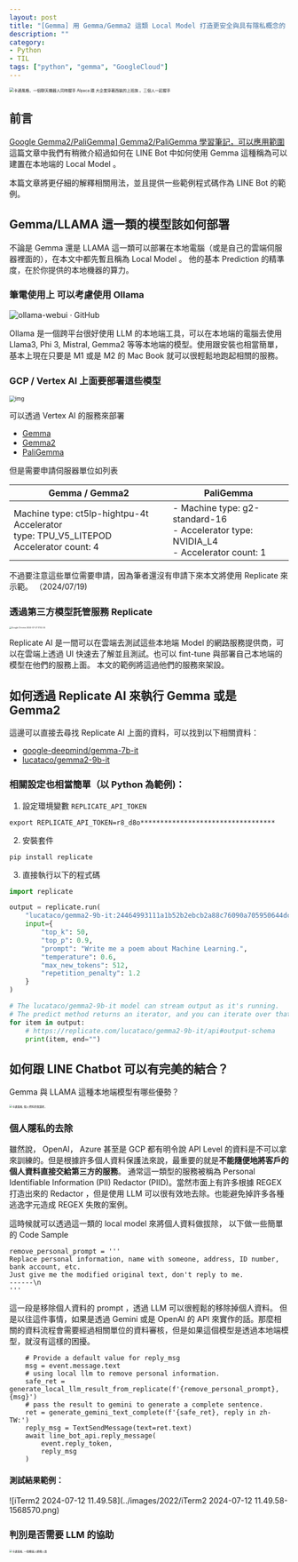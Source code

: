```yaml
---
layout: post
title: "[Gemma] 用 Gemma/Gemma2 這類 Local Model 打造更安全與具有隱私概念的 LINE ChatBot"
description: ""
category: 
- Python 
- TIL
tags: ["python", "gemma", "GoogleCloud"]
---
```


<img src="../images/2022/OIG1.MhE3CMXSMoTMNyqkN-20240721175659088.jpeg" alt="卡通風格，一個聊天機器人同時握手 Alpaca  跟 大企業穿著西裝的上班族 。三個人一起握手" style="zoom:50%;" />

## 前言

[Google Gemma2/PaliGemma\] Gemma2/PaliGemma 學習筆記，可以應用範圍](http://www.evanlin.com/google-gemma2_study_note/) 這篇文章中我們有稍微介紹過如何在 LINE Bot 中如何使用 Gemma 這種稱為可以建置在本地端的 Local Model 。

本篇文章將更仔細的解釋相關用法，並且提供一些範例程式碼作為 LINE Bot 的範例。



## Gemma/LLAMA 這一類的模型該如何部署

不論是 Gemma 還是 LLAMA 這一類可以部署在本地電腦（或是自己的雲端伺服器裡面的），在本文中都先暫且稱為 Local Model 。 他的基本 Prediction 的精準度，在於你提供的本地機器的算力。

### 筆電使用上 可以考慮使用 Ollama

![ollama-webui · GitHub](../images/2022/147204191.png)

Ollama 是一個跨平台很好使用 LLM 的本地端工具，可以在本地端的電腦去使用 Llama3, Phi 3, Mistral, Gemma2 等等本地端的模型。使用跟安裝也相當簡單，基本上現在只要是 M1 或是 M2 的 Mac Book 就可以很輕鬆地跑起相關的服務。



### GCP / Vertex AI 上面要部署這些模型

<img src="../images/2022/intro-billboard-v2.png" alt="img" style="zoom:67%;" />

可以透過 Vertex AI 的服務來部署

- [Gemma](https://console.cloud.google.com/vertex-ai/publishers/google/model-garden/335)
- [Gemma2](https://console.cloud.google.com/vertex-ai/publishers/google/model-garden/gemma2)
- [PaliGemma](https://console.cloud.google.com/vertex-ai/publishers/google/model-garden/paligemma)

但是需要申請伺服器單位如列表 

| Gemma / Gemma2                                               | PaliGemma                                                    |
| ------------------------------------------------------------ | ------------------------------------------------------------ |
| Machine type: ct5lp-hightpu-4t Accelerator <br />type: TPU_V5_LITEPOD <br />Accelerator count: 4 | - Machine type: g2-standard-16<br/>- Accelerator type: NVIDIA_L4<br/>- Accelerator count: 1 |


不過要注意這些單位需要申請，因為筆者還沒有申請下來本文將使用 Replicate 來示範。 （2024/07/19)



### 透過第三方模型託管服務 Replicate 

<img src="../images/2022/Google Chrome 2024-07-21 17.52.04.png" alt="Google Chrome 2024-07-21 17.52.04" style="zoom:25%;" />

Replicate AI 是一間可以在雲端去測試這些本地端 Model 的網路服務提供商，可以在雲端上透過 UI 快速去了解並且測試。也可以 fint-tune 與部署自己本地端的模型在他們的服務上面。 本文的範例將這過他們的服務來架設。



## 如何透過 Replicate AI 來執行 Gemma 或是 Gemma2

這邊可以直接去尋找 Replicate AI 上面的資料，可以找到以下相關資料：

- [google-deepmind/gemma-7b-it](https://replicate.com/google-deepmind/gemma-7b-it)
- [lucataco/gemma2-9b-it](https://replicate.com/lucataco/gemma2-9b-it)

### 相關設定也相當簡單（以 Python 為範例)：

1. 設定環境變數 `REPLICATE_API_TOKEN` 

```shell
export REPLICATE_API_TOKEN=r8_d8o**********************************
```

2. 安裝套件

```shell
pip install replicate
```



3. 直接執行以下的程式碼

```python
import replicate

output = replicate.run(
    "lucataco/gemma2-9b-it:24464993111a1b52b2ebcb2a88c76090a705950644dca3a3955ee40d80909f2d",
    input={
        "top_k": 50,
        "top_p": 0.9,
        "prompt": "Write me a poem about Machine Learning.",
        "temperature": 0.6,
        "max_new_tokens": 512,
        "repetition_penalty": 1.2
    }
)

# The lucataco/gemma2-9b-it model can stream output as it's running.
# The predict method returns an iterator, and you can iterate over that output.
for item in output:
    # https://replicate.com/lucataco/gemma2-9b-it/api#output-schema
    print(item, end="")
```



## 如何跟 LINE Chatbot 可以有完美的結合？

Gemma 與 LLAMA 這種本地端模型有哪些優勢？

<img src="../images/2022/OIG4.jpeg" alt="卡通風格, 個人資料的保護者， " style="zoom:33%;" />

### 個人隱私的去除

雖然說， OpenAI， Azure  甚至是 GCP 都有明令說 API Level 的資料是不可以拿來訓練的。但是根據許多個人資料保護法來說，最重要的就是**不能隨便地將客戶的個人資料直接交給第三方的服務**。 通常這一類型的服務被稱為 Personal Identifiable Information  (PII) Redactor (PIID)。當然市面上有許多根據 REGEX 打造出來的 Redactor ，但是使用 LLM 可以很有效地去除。也能避免掉許多各種逃逸字元造成 REGEX 失敗的案例。

這時候就可以透過這一類的 local model 來將個人資料做拔除， 以下做一些簡單的 Code  Sample

```
remove_personal_prompt = '''
Replace personal information, name with someone, address, ID number, bank account, etc. 
Just give me the modified original text, don't reply to me.
------\n
'''
```

這一段是移除個人資料的 prompt ，透過 LLM 可以很輕鬆的移除掉個人資料。 但是以往這件事情，如果是透過 Gemini 或是 OpenAI 的 API 來實作的話。那麼相關的資料流程會需要經過相關單位的資料審核，但是如果這個模型是透過本地端模型，就沒有這樣的困擾。

```
    # Provide a default value for reply_msg
    msg = event.message.text
    # using local llm to remove personal information.
    safe_ret = generate_local_llm_result_from_replicate(f'{remove_personal_prompt}, {msg}')
    # pass the result to gemini to generate a complete sentence.
    ret = generate_gemini_text_complete(f'{safe_ret}, reply in zh-TW:')
    reply_msg = TextSendMessage(text=ret.text)
    await line_bot_api.reply_message(
        event.reply_token,
        reply_msg
    )
```

 

#### 測試結果範例：

![iTerm2 2024-07-12 11.49.58](../images/2022/iTerm2 2024-07-12 11.49.58-1568570.png)



### 判別是否需要 LLM 的協助

<img src="../images/2022/OIG4-20240721213024064.jpeg" alt="卡通風格, 一個機器人總機人員" style="zoom:33%;" />



